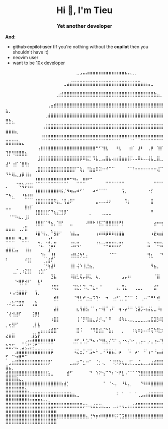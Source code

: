 

<h1 align="center">Hi 👋, I'm Tieu</h1>
<h3 align="center">Yet another developer</h3>

**And:**
- ~~github copilot user~~ (If you're nothing without the **copilot** then you shouldn't have it)
- neovim user
- want to be 10x developer


⠀⠀⠀⠀⠀⠀⠀⠀⠀⠀⠀⠀⠀⠀⠀⠀⠀⠀⠀⠀⠀⠀⣀⣠⣤⣴⣶⣶⣶⣶⣶⣶⣶⣶⣶⣶⣶⣦⣤⣀⡀⠀⠀⠀⠀⠀⠀⠀⠀⠀⠀⠀⠀⠀⠀⠀⠀⠀⠀⠀⠀⠀⠀⠀⠀
⠀⠀⠀⠀⠀⠀⠀⠀⠀⠀⠀⠀⠀⠀⠀⠀⠀⠀⣀⣴⣾⣿⣿⣿⣿⣿⣿⣿⣿⣿⣿⣿⣿⣿⣿⣿⣿⣿⣿⣿⣿⣿⣶⣶⣤⣀⠀⠀⠀⠀⠀⠀⠀⠀⠀⠀⠀⠀⠀⠀⠀⠀⠀⠀⠀
⠀⠀⠀⠀⠀⠀⠀⠀⠀⠀⠀⠀⠀⠀⠀⠀⣠⣾⣿⣿⣿⣿⣿⣿⣿⣿⣿⣿⣿⣿⣿⣿⣿⣿⣿⣿⣿⣿⣿⣿⣿⣿⣿⣿⣿⣿⣷⣤⡀⠀⠀⠀⠀⠀⠀⠀⠀⠀⠀⠀⠀⠀⠀⠀⠀
⠀⠀⠀⠀⠀⠀⠀⠀⠀⠀⠀⠀⠀⢀⣤⣾⣿⣿⣿⣿⣿⣿⣿⣿⣿⣿⣿⣿⣿⣿⣿⣿⣿⣿⣿⣿⣿⣿⣿⣿⣿⣿⣿⣿⣿⣿⣿⣿⣿⣦⡀⠀⠀⠀⠀⠀⠀⠀⠀⠀⠀⠀⠀⠀⠀
⠀⠀⠀⠀⠀⠀⠀⠀⠀⠀⠀⠀⢀⣾⣿⣿⣿⣿⣿⣿⣿⣿⣿⣿⣿⣿⣿⣿⣿⣿⣿⣿⣿⣿⣿⣿⣿⣿⣿⣿⣿⣿⣿⣿⣿⣿⣿⣿⣿⣿⣷⣄⠀⠀⠀⠀⠀⠀⠀⠀⠀⠀⠀⠀⠀
⠀⠀⠀⠀⠀⠀⠀⠀⠀⠀⠀⠀⣼⣿⣿⣿⣿⣿⣿⣿⣿⣿⣿⣿⣿⣿⣿⣿⣿⣿⣿⣿⣿⣿⣿⣿⣿⣿⣿⣿⣿⣿⣿⣿⣿⣿⣿⣿⣿⣿⣿⣿⣆⠀⠀⠀⠀⠀⠀⠀⠀⠀⠀⠀⠀
⠀⠀⠀⠀⠀⠀⠀⠀⠀⠀⠀⢸⣿⣿⣿⣿⣿⣿⣿⣿⣿⣿⣿⣿⣿⣿⣿⣿⣿⣿⣿⣿⣿⣿⣿⡿⠿⠿⠿⣿⠿⠿⣿⣿⣿⣿⣿⣿⣿⣿⣿⣿⣿⣦⣄⠀⠀⠀⠀⠀⠀⠀⠀⠀⠀
⠀⠀⠀⠀⠀⠀⠀⠀⠀⠀⢠⣿⣿⣿⣿⣿⣿⣿⣿⣿⣿⣿⣿⣿⣿⣿⣿⣿⠛⠋⢻⣇⠀⠀⠸⣇⠀⠀⢰⡏⠀⣸⠇⠀⢀⡿⠀⢹⡏⢹⡟⠻⣿⣿⣿⣦⠀⠀⠀⠀⠀⠀⠀⠀⠀
⠀⠀⠀⠀⠀⠀⠀⠀⠀⠀⣸⣿⣿⣿⣿⣿⣿⣿⣿⣿⣿⣿⣿⡿⠿⣯⡁⠹⣧⣀⣤⣿⣦⢴⣶⣿⣶⣶⣿⠥⠤⠿⠦⠤⢼⣧⣀⣿⣀⣼⠃⢰⡏⠈⣿⢿⡆⠀⠀⠀⠀⠀⠀⠀⠀
⠀⠀⠀⠀⠀⠀⠀⠀⠀⢀⣿⣿⣿⣿⣿⣿⣿⣿⣿⣿⣿⡟⠉⢷⡄⠘⣷⣶⠿⠽⠒⠚⠉⠉⠀⠀⠀⠀⠉⠙⠒⠒⠒⠒⠒⠒⠒⢼⠉⠙⠓⢿⣄⣰⡿⢸⣷⠀⠀⠀⠀⠀⠀⠀⠀
⠀⠀⠀⠀⠀⠀⠀⠀⠀⢸⣿⣿⣿⣿⣿⣿⣿⣿⣿⡛⠉⠻⣆⣀⣿⠟⠉⠀⠀⠀⠀⣀⣀⣀⣀⣀⣀⠀⠀⠀⠀⠀⠀⠀⠀⠀⣀⣀⣀⡀⠀⠀⠈⠻⢷⡾⣿⡇⠀⠀⠀⠀⠀⠀⠀
⠀⠀⠀⠀⠀⠀⠀⠀⠀⢸⣿⣿⣿⣿⣿⣿⡿⣯⡈⠻⢶⣤⠾⠋⠁⠀⠀⠴⠚⠉⠉⠁⠀⠀⠀⠀⢩⡀⠀⠀⠀⠀⠀⠀⠐⡋⠀⠀⠀⠉⠳⣄⠀⠀⠘⣷⣿⡇⠀⠀⠀⠀⠀⠀⠀
⠀⠀⠀⠀⠀⠀⠀⠀⠀⢸⣿⣿⣿⣿⣿⠻⣦⡈⢻⣴⠟⠁⠀⠀⠀⠀⠀⠀⣤⠤⠤⠴⠖⠀⠀⠀⠀⠹⡆⠀⠀⠀⠀⠀⠀⣿⠀⠀⠀⣀⣀⠀⠀⠀⠀⣿⣾⠁⠀⠀⠀⠀⠀⠀⠀
⠀⠀⠀⠀⠀⠀⠀⠀⠀⢸⣿⣿⣿⡋⠙⢦⣌⣻⡿⠁⠀⠀⠀⠀⠀⠀⡀⠀⠀⠀⣀⣀⣀⠀⠀⠀⠀⠀⠀⠀⠀⠀⠀⠀⠀⠛⠀⠀⠀⠀⠈⠉⠓⠦⠄⣸⠇⠀⠀⠀⠀⠀⠀⠀⠀
⠀⠀⠀⠀⠀⠀⠀⠀⠀⢸⣿⣿⠉⠻⣦⡀⢹⡟⠀⠀⣀⠀⠀⠀⠀⠼⠿⠗⠸⣯⡉⣿⣿⣿⣿⠟⡇⠀⠀⠀⠀⠀⠀⠀⠀⠀⣴⠶⢶⣤⣤⣤⠀⢀⡐⣿⠀⠀⠀⠀⠀⠀⠀⡀⠀
⠀⠀⠀⠀⠀⠀⠀⠀⠀⠸⣿⠙⣧⡀⠉⣻⡟⠁⠀⠀⢱⣧⣤⠀⠀⠀⠀⠀⢰⠾⠿⡿⠿⠿⣿⣿⣷⠀⠀⠀⠀⠀⠀⠀⠀⠰⣟⢶⣾⣿⣿⣿⠀⠻⣤⣿⡀⠀⠀⠀⠀⠀⢰⠃⠀
⠀⠀⠀⠀⠀⠀⠀⠀⠀⠀⠹⣆⠈⠻⣦⡟⠀⠀⠀⠀⢘⣷⢿⠄⠀⠀⠀⠀⠘⠓⠲⠿⣿⣿⣷⡿⠃⠀⠀⠀⠀⠀⠀⠀⣷⠀⠙⠿⣷⣾⣿⣏⣤⠀⠀⢸⣷⠀⠀⠀⠀⠀⣸⠁⠀
⠀⠀⠀⠀⠀⠀⠀⠀⠀⠀⠀⠹⣆⠀⢸⡇⠀⠀⠀⠀⢰⣿⣬⡳⣃⡄⠀⠀⠀⠀⠀⠀⠈⠉⠁⠀⠀⠀⠀⠀⠀⠀⠀⠀⢻⣆⠀⠀⠙⠃⠀⠀⠀⠀⠀⠚⣿⠀⠀⠀⠀⣠⣾⠏⠀
⠀⠀⠀⠀⠀⠀⠀⠀⠀⠀⠀⠀⠙⢷⣼⠇⠀⠀⠀⠀⢸⡇⢬⠱⢸⣘⣦⡀⠀⠀⠀⠀⠀⠀⠀⠀⠀⠀⠀⠀⠀⠀⠀⠀⠀⠻⣦⡀⠀⠀⠀⢀⡈⢀⠰⣝⣿⠀⠀⢰⣳⠋⠀⠀⠀
⠀⠀⠀⠀⠀⠀⠀⠀⠀⠀⠀⠀⠀⠀⣙⣧⠀⠀⠀⠀⠸⣷⣃⢯⡤⡿⣅⠀⢦⡀⠀⠀⠀⠀⠀⠀⣠⡤⠶⠀⠀⠀⠀⠀⠀⠀⠈⣿⠀⠀⠀⠀⠑⢿⡟⣺⠏⠀⠀⣧⠃⠀⠀⠀⠀
⠀⠀⠀⠀⠀⠀⠀⠀⠀⠀⠀⠀⠀⠀⠸⢿⡇⠀⠀⠀⠀⢹⣗⡃⠹⢄⠙⣆⠤⠘⠀⠀⠀⠀⢠⡀⢻⣆⠀⠀⢀⣀⡀⠀⠀⠀⣾⠃⠀⠀⠰⢠⢚⣿⣿⡟⠀⠀⢹⡀⠀⠀⠀⠀⠀
⠀⠀⠀⠀⠀⠀⠀⠀⠀⠀⠀⠀⠀⠀⠀⣾⡇⠀⠀⠀⠀⠈⢻⣇⠞⣐⣤⠩⢹⠂⠀⠲⠀⢠⡞⢁⡀⣉⠉⠁⠨⠀⢀⠤⠉⠛⠃⢾⠀⠠⠴⣳⢉⣻⡟⠀⠀⢠⣷⠀⠀⠀⠀⠀⠀
⠀⠀⠀⠀⠀⠀⠀⠀⠀⠀⠀⠀⠀⠀⠀⣼⡇⠀⠀⠀⠀⠀⣆⢻⣾⣣⠈⠁⡄⠒⢿⠉⢠⠏⠀⢶⠠⡴⠛⠃⢑⣽⡩⢴⣬⣅⣀⠸⡆⠈⢼⢺⣼⠏⠀⠀⠀⢨⡿⡇⠀⠀⠀⠀⠀
⠀⠀⠀⠀⠀⠀⠀⠀⠀⠀⠀⠀⠀⠀⠰⣿⡇⠀⠀⠀⠀⠀⢸⠈⡛⢻⣶⣄⡼⡚⢤⠁⠛⠀⠀⠾⠳⠦⢤⣄⣀⣀⣀⣀⣤⣯⣽⡳⢿⡀⢖⣻⠋⠀⠀⠀⠀⢀⡇⣧⠀⠀⠀⠀⠀
⠀⠀⠀⠀⠀⠀⠀⠀⠀⠀⣀⣤⣤⣴⣾⣿⠁⠀⠀⠀⠀⠀⣿⠨⠀⠀⠘⠻⣿⣾⡌⠓⣧⡄⠀⠀⡀⠀⠀⠰⢦⠶⡦⠤⠾⢭⠳⢿⡲⣔⣶⣿⠀⠀⠀⠀⠀⣸⣣⡟⠀⠀⠀⠀⠀
⠀⠀⠀⠀⠀⣀⣠⣶⣾⣿⣿⣿⣿⣿⣿⠃⠀⠀⠀⠀⠀⣘⡋⣀⢃⡡⠙⠦⠰⠙⣿⣄⡌⠩⠁⣄⠐⠢⡌⠖⢀⢀⡤⠄⡠⣀⢰⠤⢹⣷⣽⡫⣄⠀⣠⢔⣫⠴⠋⠀⠀⠀⠀⠀⠀
⠀⠀⠀⣰⣾⣿⣿⣿⣿⣿⣿⣿⣿⣿⡿⠀⠀⠀⠀⠀⠀⠸⣍⣒⡉⠊⣩⠦⠓⢀⠘⠹⣿⣧⡁⡶⠀⠀⠹⠀⡴⠂⠀⠋⢰⠒⠘⣤⣼⡋⠀⠉⠲⡿⠛⠉⠀⠀⠀⠀⠀⠀⠀⠀⠀
⠀⣠⣶⣿⣿⣿⣿⣿⣿⣿⣿⣿⣿⡿⠁⠀⠀⠀⠀⠀⣀⣤⡶⠉⣂⠒⠁⠀⢈⡂⢄⠀⠈⠸⡻⡷⢦⣤⣸⣁⣀⣈⣄⣀⣠⣴⣾⣿⣿⣿⣦⡀⠀⠀⠀⠀⠀⠀⠀⠀⠀⠀⠀⠀⠀
⣾⣿⣿⣿⣿⣿⣿⣿⣿⣿⣿⣿⣿⣥⣀⠀⠀⠀⠀⣾⠋⠀⠀⠀⠀⠀⠙⠀⠱⠝⢢⠉⠙⠆⠑⠟⣇⠠⠉⠉⠈⢙⣿⣿⣿⣿⣿⣿⣿⣿⣿⣿⣷⣄⡀⠀⠀⠀⠀⠀⠀⠀⠀⠀⠀
⣿⣿⣿⣿⣿⣿⣿⣿⣿⣿⣿⣿⣿⣿⣿⣿⣿⣷⣾⡁⠀⠀⠀⠀⠀⠀⠀⠀⠀⠀⠈⠀⠈⠢⡄⠀⠘⠧⣄⠀⠀⠀⠙⠿⠿⣿⣿⣿⣿⣿⣿⣿⣿⣿⣿⣦⡀⠀⠀⠀⠀⠀⠀⠀⠀
⣿⣿⣿⣿⣿⣿⣿⣿⣿⣿⣿⣿⣿⣿⣿⣿⣿⣿⣿⣿⣷⣦⣀⠀⠀⠀⠀⠀⠀⠀⠀⠀⠀⠀⠘⠀⠁⠀⠈⠀⠁⢀⣠⣴⣾⣿⣿⣿⣿⣿⣿⣿⣿⣿⣿⣿⣷⣶⣶⣶⣦⣤⣀⠀⠀
⣿⣿⣿⣿⣿⣿⣿⣿⣿⣿⣿⣿⣿⣿⣿⣿⣿⣿⣿⣿⣿⣿⣿⣿⡶⠦⢤⣴⣖⣲⣄⣀⡀⢀⣠⠤⢤⣀⣤⣴⣾⣿⣿⣿⣿⣿⣿⣿⣿⣿⣿⣿⣿⣿⣿⣿⣿⣿⣿⣿⣿⣿⣿⣿⣶
⣿⣿⣿⣿⣿⣿⣿⣿⣿⣿⣿⣿⣿⣿⣿⣿⣿⣿⣿⣿⣿⣿⣿⣿⣿⣄⢘⠳⡶⠾⠿⡿⠿⠿⡭⢉⣩⣿⣿⣿⣿⣿⣿⣿⣿⣿⣿⣿⣿⣿⣿⣿⣿⣿⣿⣿⣿⣿⣿⣿⣿⣿⣿⣿⣿
